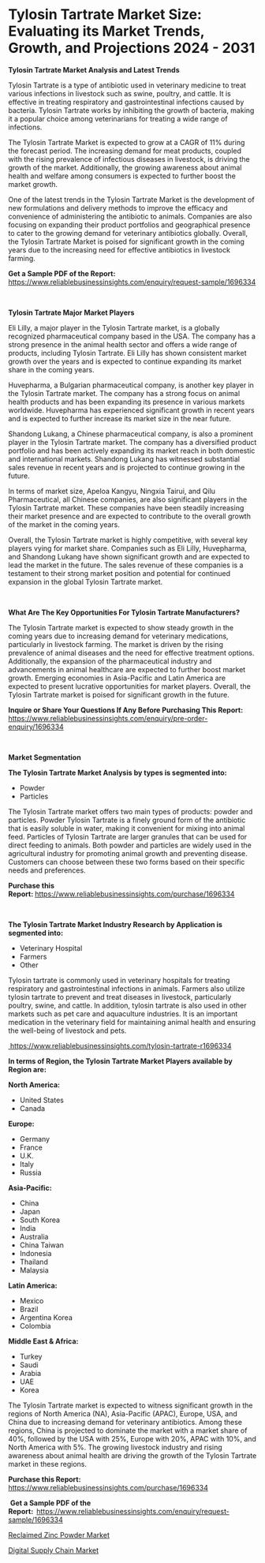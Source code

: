 <p><h1>Tylosin Tartrate Market Size: Evaluating its Market Trends, Growth, and Projections 2024 - 2031</h1></p><p><strong>Tylosin Tartrate Market Analysis and Latest Trends</strong></p>
<p><p>Tylosin Tartrate is a type of antibiotic used in veterinary medicine to treat various infections in livestock such as swine, poultry, and cattle. It is effective in treating respiratory and gastrointestinal infections caused by bacteria. Tylosin Tartrate works by inhibiting the growth of bacteria, making it a popular choice among veterinarians for treating a wide range of infections.</p><p>The Tylosin Tartrate Market is expected to grow at a CAGR of 11% during the forecast period. The increasing demand for meat products, coupled with the rising prevalence of infectious diseases in livestock, is driving the growth of the market. Additionally, the growing awareness about animal health and welfare among consumers is expected to further boost the market growth.</p><p>One of the latest trends in the Tylosin Tartrate Market is the development of new formulations and delivery methods to improve the efficacy and convenience of administering the antibiotic to animals. Companies are also focusing on expanding their product portfolios and geographical presence to cater to the growing demand for veterinary antibiotics globally. Overall, the Tylosin Tartrate Market is poised for significant growth in the coming years due to the increasing need for effective antibiotics in livestock farming.</p></p>
<p><strong>Get a Sample PDF of the Report:&nbsp;</strong> <a href="https://www.reliablebusinessinsights.com/enquiry/request-sample/1696334">https://www.reliablebusinessinsights.com/enquiry/request-sample/1696334</a></p>
<p>&nbsp;</p>
<p><strong>Tylosin Tartrate Major Market Players</strong></p>
<p><p>Eli Lilly, a major player in the Tylosin Tartrate market, is a globally recognized pharmaceutical company based in the USA. The company has a strong presence in the animal health sector and offers a wide range of products, including Tylosin Tartrate. Eli Lilly has shown consistent market growth over the years and is expected to continue expanding its market share in the coming years.</p><p>Huvepharma, a Bulgarian pharmaceutical company, is another key player in the Tylosin Tartrate market. The company has a strong focus on animal health products and has been expanding its presence in various markets worldwide. Huvepharma has experienced significant growth in recent years and is expected to further increase its market size in the near future.</p><p>Shandong Lukang, a Chinese pharmaceutical company, is also a prominent player in the Tylosin Tartrate market. The company has a diversified product portfolio and has been actively expanding its market reach in both domestic and international markets. Shandong Lukang has witnessed substantial sales revenue in recent years and is projected to continue growing in the future.</p><p>In terms of market size, Apeloa Kangyu, Ningxia Tairui, and Qilu Pharmaceutical, all Chinese companies, are also significant players in the Tylosin Tartrate market. These companies have been steadily increasing their market presence and are expected to contribute to the overall growth of the market in the coming years.</p><p>Overall, the Tylosin Tartrate market is highly competitive, with several key players vying for market share. Companies such as Eli Lilly, Huvepharma, and Shandong Lukang have shown significant growth and are expected to lead the market in the future. The sales revenue of these companies is a testament to their strong market position and potential for continued expansion in the global Tylosin Tartrate market.</p></p>
<p>&nbsp;</p>
<p><strong>What Are The Key Opportunities For Tylosin Tartrate Manufacturers?</strong></p>
<p><p>The Tylosin Tartrate market is expected to show steady growth in the coming years due to increasing demand for veterinary medications, particularly in livestock farming. The market is driven by the rising prevalence of animal diseases and the need for effective treatment options. Additionally, the expansion of the pharmaceutical industry and advancements in animal healthcare are expected to further boost market growth. Emerging economies in Asia-Pacific and Latin America are expected to present lucrative opportunities for market players. Overall, the Tylosin Tartrate market is poised for significant growth in the future.</p></p>
<p><strong>Inquire or Share Your Questions If Any Before Purchasing This Report:</strong> <a href="https://www.reliablebusinessinsights.com/enquiry/pre-order-enquiry/1696334">https://www.reliablebusinessinsights.com/enquiry/pre-order-enquiry/1696334</a></p>
<p>&nbsp;</p>
<p><strong>Market Segmentation</strong></p>
<p><strong>The Tylosin Tartrate Market Analysis by types is segmented into:</strong></p>
<p><ul><li>Powder</li><li>Particles</li></ul></p>
<p><p>The Tylosin Tartrate market offers two main types of products: powder and particles. Powder Tylosin Tartrate is a finely ground form of the antibiotic that is easily soluble in water, making it convenient for mixing into animal feed. Particles of Tylosin Tartrate are larger granules that can be used for direct feeding to animals. Both powder and particles are widely used in the agricultural industry for promoting animal growth and preventing disease. Customers can choose between these two forms based on their specific needs and preferences.</p></p>
<p><strong>Purchase this Report:&nbsp;</strong><a href="https://www.reliablebusinessinsights.com/purchase/1696334">https://www.reliablebusinessinsights.com/purchase/1696334</a></p>
<p>&nbsp;</p>
<p><strong>The Tylosin Tartrate Market Industry Research by Application is segmented into:</strong></p>
<p><ul><li>Veterinary Hospital</li><li>Farmers</li><li>Other</li></ul></p>
<p><p>Tylosin tartrate is commonly used in veterinary hospitals for treating respiratory and gastrointestinal infections in animals. Farmers also utilize tylosin tartrate to prevent and treat diseases in livestock, particularly poultry, swine, and cattle. In addition, tylosin tartrate is also used in other markets such as pet care and aquaculture industries. It is an important medication in the veterinary field for maintaining animal health and ensuring the well-being of livestock and pets.</p></p>
<p><a href="https://www.reliablebusinessinsights.com/tylosin-tartrate-r1696334">&nbsp;https://www.reliablebusinessinsights.com/tylosin-tartrate-r1696334</a></p>
<p><strong>In terms of Region, the Tylosin Tartrate Market Players available by Region are:</strong></p>
<p>
    <p> <strong> North America: </strong>
        <ul>
            <li>United States</li>
            <li>Canada</li>
        </ul>
        </p> 
    <p> <strong> Europe: </strong>
        <ul>
            <li>Germany</li>
            <li>France</li>
            <li>U.K.</li>
            <li>Italy</li>
            <li>Russia</li>
        </ul>
        </p> 
    <p> <strong> Asia-Pacific: </strong>
        <ul>
            <li>China</li>
            <li>Japan</li>
            <li>South Korea</li>
            <li>India</li>
            <li>Australia</li>
            <li>China Taiwan</li>
            <li>Indonesia</li>
            <li>Thailand</li>
            <li>Malaysia</li>
        </ul>
        </p> 
    <p> <strong> Latin America: </strong>
        <ul>
            <li>Mexico</li>
            <li>Brazil</li>
            <li>Argentina Korea</li>
            <li>Colombia</li>
        </ul>
        </p> 
    <p> <strong> Middle East & Africa: </strong>
        <ul>
            <li>Turkey</li>
            <li>Saudi</li>
            <li>Arabia</li>
            <li>UAE</li>
            <li>Korea</li>
        </ul>
    </p>
    </p>
<p><p>The Tylosin Tartrate market is expected to witness significant growth in the regions of North America (NA), Asia-Pacific (APAC), Europe, USA, and China due to increasing demand for veterinary antibiotics. Among these regions, China is projected to dominate the market with a market share of 40%, followed by the USA with 25%, Europe with 20%, APAC with 10%, and North America with 5%. The growing livestock industry and rising awareness about animal health are driving the growth of the Tylosin Tartrate market in these regions.</p></p>
<p><strong>Purchase this Report: </strong><a href="https://www.reliablebusinessinsights.com/purchase/1696334">https://www.reliablebusinessinsights.com/purchase/1696334</a></p>
<p>&nbsp;<strong>Get a Sample PDF of the Report:&nbsp;&nbsp;</strong><a href="https://www.reliablebusinessinsights.com/enquiry/request-sample/1696334">https://www.reliablebusinessinsights.com/enquiry/request-sample/1696334</a></p>
<p><strong></strong></p>
<p><p><a href="https://github.com/waylose1223/Market-Research-Report-List-1/blob/main/reclaimed-zinc-powder-market.md">Reclaimed Zinc Powder Market</a></p><p><a href="https://view.publitas.com/reportprime-1/an-in-depth-analysis-of-the-global-digital-supply-chain-market-scope-and-its-rapid-growing-7-4-cagr-forcasted-for-period-from-2024-to-2031/">Digital Supply Chain Market</a></p></p>